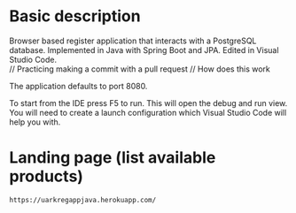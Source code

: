  # Basic description
Browser based register application that interacts with a PostgreSQL database. Implemented in Java with Spring Boot and JPA. Edited in Visual Studio Code.  
  // Practicing making a commit with a pull request
  // How does this work

The application defaults to port 8080.

To start from the IDE press F5 to run. This will open the debug and run view. You will need to create a launch configuration which Visual Studio Code will help you with.  

 # Landing page (list available products)
`https://uarkregappjava.herokuapp.com/`
